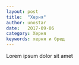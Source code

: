 ```yaml
---
layout: post
title:  "Херня"
author: unostar
date:   2017-09-06
category: Херня
keywords: херня и бред
---
```


Lorem ipsum dolor sit amet